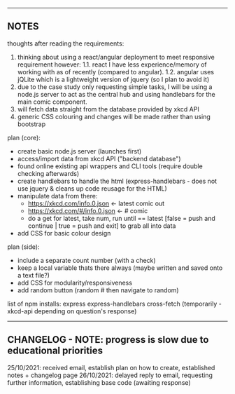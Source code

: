 ----------------------
NOTES
----------------------
thoughts after reading the requirements:
1. thinking about using a react/angular deployment to meet responsive requirement however:
   1.1. react I have less experience/memory of working with as of recently (compared to angular).
   1.2. angular uses jQLite which is a lightweight version of jquery (so I plan to avoid it)
2. due to the case study only requesting simple tasks, I will be using a node.js server to act as the central hub and using handlebars for the main comic component.
3. will fetch data straight from the database provided by xkcd API
4. generic CSS colouring and changes will be made rather than using bootstrap

plan (core):
- create basic node.js server (launches first)
- access/import data from xkcd API ("backend database")
- found online existing api wrappers and CLI tools (require double checking afterwards)
- create handlebars to handle the html (express-handlebars - does not use jquery & cleans up code reusage for the HTML)
- manipulate data from there:
  - https://xkcd.com/info.0.json <- latest comic out
  - https://xkcd.com/#/info.0.json <- # comic
  - do a get for latest, take num, run until == latest [false = push and continue | true = push and exit] to grab all into data
- add CSS for basic colour design

plan (side):
  - include a separate count number (with a check)
  - keep a local variable thats there always (maybe written and saved onto a text file?)
  - add CSS for modularity/responsiveness
  - add random button (random # then navigate to random)

list of npm installs:
express
express-handlebars
cross-fetch (temporarily - xkcd-api depending on question's response)

----------------------
CHANGELOG - NOTE: progress is slow due to educational priorities
----------------------
25/10/2021: received email, establish plan on how to create, established notes + changelog page
26/10/2021: delayed reply to email, requesting further information, establishing base code (awaiting response)